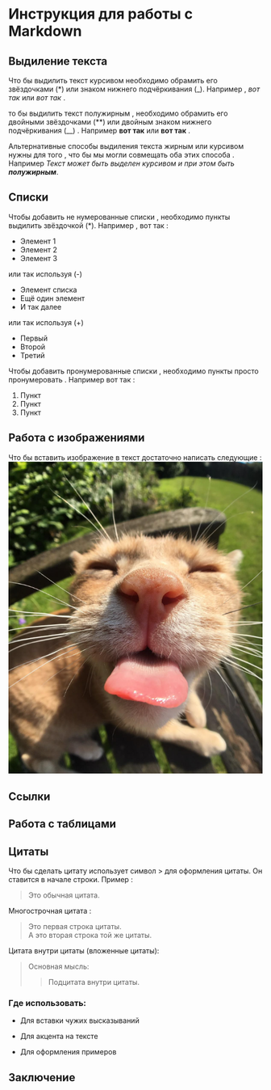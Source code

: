 # Инструкция для работы с Markdown

## Выдиление текста

Что бы выдилить текст курсивом необходимо обрамить его звёздочками (*) или знаком нижнего подчёркивания (_). Например , *вот так* или _вот так_ .

то бы выдилить текст полужирным , необходимо обрамить его двойными звёздочками (**) или двойным знаком нижнего подчёркивания (__) . Например **вот так** или __вот так__ .

Альтернативные способы выдиления текста жирным или курсивом нужны для того , что бы мы могли совмещать оба этих способа . Например _Текст может быть выделен курсивом и при этом быть **полужирным**_.

## Списки

Чтобы добавить не нумерованные списки , необходимо пункты выдилить звёздочкой (*). Например , вот так :
* Элемент 1
* Элемент 2
* Элемент 3

или так используя (-)

- Элемент списка
- Ещё один элемент
- И так далее

или так используя (+)

+ Первый
+ Второй
+ Третий

Чтобы добавить пронумерованные списки , необходимо пункты просто пронумеровать . Например вот так :

1. Пункт
2. Пункт
3. Пункт

## Работа с изображениями

Что бы вставить изображение в текст достаточно написать следующие : ![Смешной кот!]( funny_cat.png.png)

## Ссылки

## Работа с таблицами

## Цитаты

Что бы сделать цитату использует символ > для оформления цитаты. Он ставится в начале строки. Пример :

> Это обычная цитата.

 Многострочная цитата :

> Это первая строка цитаты.  
> А это вторая строка той же цитаты.

Цитата внутри цитаты (вложенные цитаты):

> Основная мысль:
>> Подцитата внутри цитаты.

### Где использовать:
* Для вставки чужих высказываний

* Для акцента на тексте

* Для оформления примеров

## Заключение